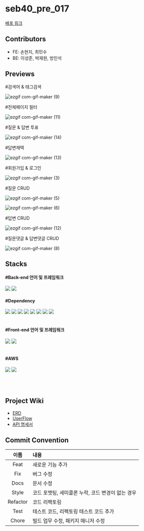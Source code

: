 # seb40_pre_017

[배포 링크](https://c11.kr/seb-pre-017)


## Contributors

- FE: 손현지, 최민수
- BE: 이성준, 박재원, 방인석

## Previews

#검색어 & 태그검색

![ezgif com-gif-maker (9)](https://user-images.githubusercontent.com/100991074/200317034-a16bd935-acd3-4586-96db-d509cf787edd.gif)

#전체페이지 필터

![ezgif com-gif-maker (11)](https://user-images.githubusercontent.com/100991074/200318293-e8650f88-8547-42fe-bbb7-4b254e2a2419.gif)

#질문 & 답변 투표

![ezgif com-gif-maker (14)](https://user-images.githubusercontent.com/100991074/200319941-057ed148-dbfd-4771-bac4-a9f03d490eca.gif)


#답변채택

![ezgif com-gif-maker (13)](https://user-images.githubusercontent.com/100991074/200319288-12a7f3a4-31ba-4927-a29d-e80fed6eb2b6.gif)


#회원가입 & 로그인

![ezgif com-gif-maker (3)](https://user-images.githubusercontent.com/100991074/200314608-ab36f35b-b53b-4b13-8c09-a8b0f8f782dc.gif)

#질문 CRUD

![ezgif com-gif-maker (5)](https://user-images.githubusercontent.com/100991074/200315875-2a9ea7fc-450b-49d3-aeb2-f00f13bbae4c.gif)

![ezgif com-gif-maker (6)](https://user-images.githubusercontent.com/100991074/200316137-cf9ca3c2-ed53-45d8-aa2d-0cd04f9aa0de.gif)

#답변 CRUD

![ezgif com-gif-maker (12)](https://user-images.githubusercontent.com/100991074/200318933-ac3914b2-db55-44f5-ad34-18a8fb9b0b77.gif)


#질문댓글 & 답변댓글 CRUD

![ezgif com-gif-maker (8)](https://user-images.githubusercontent.com/100991074/200316760-4fca457a-0ba9-47de-a32e-b61e44057ac3.gif)


## Stacks

#### #Back-end 언어 및 프레임워크

<img src="https://img.shields.io/badge/JAVA-007396?style=for-the-badge&logo=java&logoColor=white"> <img src="https://img.shields.io/badge/SpringBoot-6DB33F?style=for-the-badge&logo=SpringBoot&logoColor=white">
<br>

#### #Dependency

<img src="https://img.shields.io/badge/SpringDataJPA-007396?style=for-the-badge&logo=SpringDataJPA&logoColor=white"> <img src="https://img.shields.io/badge/SpringValidation-6DB33F?style=for-the-badge&logo=SpringValidation&logoColor=white"> <img src="https://img.shields.io/badge/springSecurity-6DB33F?style=for-the-badge&logo=springSecurity&logoColor=white"> <img src="https://img.shields.io/badge/MySQL-4479A1?style=for-the-badge&logo=MySQL&logoColor=white">
<img src="https://img.shields.io/badge/QueryDSL-4479A1?style=for-the-badge&logo=QueryDSL&logoColor=white"> <img src="https://img.shields.io/badge/LOMBOK-4479A1?style=for-the-badge&logo=LOMBOK&logoColor=white"> <img src="https://img.shields.io/badge/SpringRestDocs-4479A1?style=for-the-badge&logo=SpringRestDocs&logoColor=white"> <img src="https://img.shields.io/badge/h2-database-4479A1?style=for-the-badge&logo=h2&logoColor=white">
<br>
<br>


#### #Front-end 언어 및 프레임워크

<img src="https://img.shields.io/badge/Javascript-F7DF1E?style=for-the-badge&logo=Javascript&logoColor=white"> <img src="https://img.shields.io/badge/React-61DAFB?style=for-the-badge&logo=React&logoColor=white">
<br>
<br>

#### #AWS

<img src="https://img.shields.io/badge/Amazon EC2-FF9900?style=for-the-badge&logo=Amazon EC2&logoColor=white"> <img src="https://img.shields.io/badge/Amazon S3-569A31?style=for-the-badge&logo=Amazon S3&logoColor=white">

<br>
<br>

## Project Wiki

- [ERD](https://www.notion.so/taekgil/ERD-a4b259ce84bf404faba9be48df2cac9c)
- [UserFlow](https://www.notion.so/taekgil/UserFlow-f54acb3a94e142a0b24b569455393eb6)
- [API 명세서](https://www.notion.so/taekgil/API-e993db7a3d414798bc904fe7284b8346)


## Commit Convention
|이름|내용|
|:--:|:--|
|Feat|새로운 기능 추가|
|Fix|버그 수정|
|Docs|문서 수정|
|Style|코드 포맷팅, 세미콜론 누락, 코드 변경이 없는 경우|
|Refactor|코드 리펙토링|
|Test|테스트 코드, 리펙토링 테스트 코드 추가|
|Chore|빌드 업무 수정, 패키지 매니저 수정|
